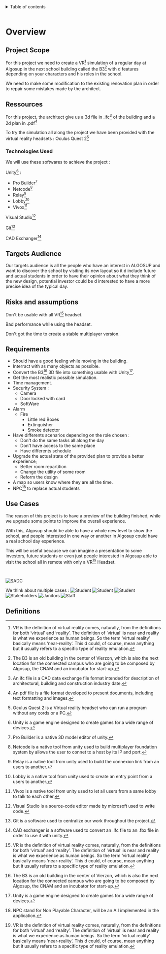<details>
<summary>Table of contents</summary>

- [Overview](#overview)
  - [Project Scope](#project-scope)
  - [Ressources](#ressources)
    - [Technologies Used](#technologies-used)
  - [Targets Audience](#targets-audience)
  - [Risks and assumptions](#risks-and-assumptions)
  - [Requirements](#requirements)
  - [UseCases](#use-cases)
  - [Definitions](#definitions)

</details>
<br>

# Overview
<!-- 
## Teams Members

|Members|Roles |
|:---:|:---:|
|[Arthur Lemoine](https://github.com/arthur-lemo1ne)| Tech Leader|
|[Théo Diancourt](https://github.com/TheoDct)| Project Manager|
|[Martin Lorut Gauriat](https://github.com/MartinLorutGauriat)| Team Member|
|[Karine Vinette](https://github.com/KarineVinette)| Team Member|
|[Nicolas Mida](https://github.com/Nicolas-Mida)| Team Member|
|[Alexandre Bobis](https://github.com/AlexandreBobis)| Team Member| -->

## Project Scope

<!-- - Goals: Programming a VR simulation of a visit day at [ALGOSUP](https://www.algosup.com/) inside the B3[^1] 
- Deliverables: Functionnal and technical specifications, simulation of a visit at ALGOSUP inside the B3[^1] 
- Features: 
    - Move into the B3
    - Make interaction with environnement
    - Security System
    - NPC 
    - Indication to visit (GPS)
    - Have multiples characters 
- Tasks: convert .bmix into something usable by Unity, make some 3D objects to make the experience better, make the features into the d software, 
- Deadline: 7 April 2022 -->

For this project we need to create a VR[^3] simulation of a regular day at Algosup in the next school building called the B3[^1] with d features depending on your characters and his roles in the school.

We need to make some modification to the existing renovation plan in order to repair some mistakes made by the architect.

<!-- WIP -->

## Ressources

For this project, the architect give us a 3d file in .ifc[^4] of the building and a 2d plan in .pdf[^5]

To try the simulation all along the project we have been provided with the virtual reality headsets : Oculus Quest 2[^6]

### Technologies Used

We will use these softwares to achieve the project :

Unity[^7] :

- Pro Builder[^8]
- Netcode[^9]
- Relay[^10]
- Lobby[^11]
- Vivox[^12]

Visual Studio[^13]

Git[^14]

CAD Exchanger[^15]

## Targets Audience

Our targets audience is all the people who have an interest in ALGOSUP and want to discover the school by visiting its new layout so it d include future and actual students in order to have their opinion about what they think of the new design, potential investor could be d  interested to have a more precise idea of the typical day.

## Risks and assumptions

Don't be usable with all VR[^3] headset.

Bad performance while using the headset.

Don't got the time to create a stable multiplayer version.

<!-- WIP -->

## Requirements

- Should have a good feeling while moving in the building.
- Interract with as many objects as possible.
- Convert the B3[^1] 3D file into something usable with Unity[^7].
- Get the most realistic possible simulation.
- Time management.
- Security System :
  - Camera
  - Door locked with card
  - SoftWare
- Alarm
  - Fire
    - Little red Boxes
    - Extinguisher
    - Smoke detector
- Have differents scenarios depending on the role chosen :
  - Don't do the same tasks all along the day
  - Don't have access to the same place
  - Have differents schedule
- Upgrade the actual state of the provided plan to provide a better experience;
  - Better room repartition
  - Change the utility of some room
  - Reform the design
- A map so users know where they are all the time.
- NPC[^2] to replace actual students
<!-- WIP -->

## Use Cases

The reason of this project is to have a preview of the building finished, while we upgrade some points to improve the overall experience.

With this, Algosup should be able to have a whole new level to show the school, and people interested in one way or another in Algosup could have a real school day experience.

This will be useful because we can imagine a presentation to some investors, future students or even just people interested in Algosup able to visit the school all in remote with only a VR[^3] Headset.

<br>

![SADC](./UseCases(3).png)


We think about multiple cases :
![Student](Files/MEUNIER_Jules.png)
![Student](Files/TORRES_Marc.png)
![Student](Files/Claire_FRANCIS.png)
![Stakeholders](Files/TIRVALD_Lonus.png)
![Janitors](Files/Yohann_BARBAN.png)
![Staff](Files/Marcel_DUPONT.png)


<!-- Add a Personae About Franck, with all the access into the school  -->

<!-- ## Configuration 

Have a headset compatible, download the application  -->

<!-- ## Non functionnal requirements 

NPC,  -->

<!-- ## Error reporting -->

## Definitions

[^1]: The B3 is an old building in the center of Vierzon, which is also the next location for the connected campus who are going to be composed by Algosup, the CNAM and an incubator for start-up.

[^2]: NPC stand for Non Playable Character, will be an A.I implemented in the application.

[^3]: VR is the definition of virtual reality comes, naturally, from the definitions for both ‘virtual’ and ‘reality’. The definition of ‘virtual’ is near and reality is what we experience as human beings. So the term ‘virtual reality’ basically means ‘near-reality’. This d could, of course, mean anything but it usually refers to a specific type of reality emulation.

[^4]: An ifc file is a CAD data exchange file format intended for description of architectural, building and construction industry date.

[^5]: An pdf file is a file format developed to present documents, including text formatting and images.

[^6]: Oculus Quest 2 is a Virtual reality headset who can run a program without any cords or a PC.

[^7]: Unity is a game engine designed to create games for a wide range of devices.

[^8]: Pro Builder is a native 3D model editor of unity.

[^9]: Netcode is a native tool from unity used to build multiplayer foundation system by allows the user to connet to a host by its IP and port.

[^10]: Relay is a native tool from unity used to build the connexion link from an users to another.

[^11]: Lobby is a native tool from unity used to create an entry point from a users to another.

[^12]: Vivox is a native tool from unity used to let all users from a same lobby to talk to each other.

[^13]: Visual Studio is a source-code editor made by microsoft used to write code.

[^14]: Git is a software used to centralize our work throughout the project.

[^15]: CAD exchanger is a software used to convert an .ifc file to an .fbx file in order to use it with unity.
